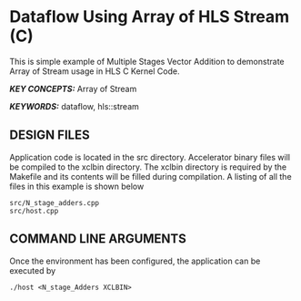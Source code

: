 Dataflow Using Array of HLS Stream (C)
======================

This is simple example of Multiple Stages Vector Addition to demonstrate Array of Stream usage in HLS C Kernel Code.

***KEY CONCEPTS:*** Array of Stream

***KEYWORDS:*** dataflow, hls::stream

##  DESIGN FILES
Application code is located in the src directory. Accelerator binary files will be compiled to the xclbin directory. The xclbin directory is required by the Makefile and its contents will be filled during compilation. A listing of all the files in this example is shown below

```
src/N_stage_adders.cpp
src/host.cpp
```

##  COMMAND LINE ARGUMENTS
Once the environment has been configured, the application can be executed by
```
./host <N_stage_Adders XCLBIN>
```

